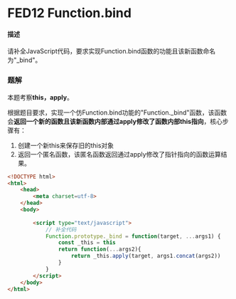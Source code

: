 # FED12 Function.bind

#### 描述

请补全JavaScript代码，要求实现Function.bind函数的功能且该新函数命名为"_bind"。



### 题解

本题考察**this，apply**。

根据题目要求，实现一个仿Function.bind功能的"Function._bind"函数，该函数会**返回一个新的函数且该新函数内部通过apply修改了函数内部this指向**，核心步骤有：

1. 创建一个新this来保存旧的this对象
2. 返回一个匿名函数，该匿名函数返回通过apply修改了指针指向的函数运算结果。

```html
<!DOCTYPE html>
<html>
    <head>
        <meta charset=utf-8>
    </head>
    <body>
    	
        <script type="text/javascript">
            // 补全代码
            Function.prototype._bind = function(target, ...args1) {
                const _this = this
                return function(...args2){
                    return _this.apply(target, args1.concat(args2))
                }
            }
        </script>
    </body>
</html>
```

